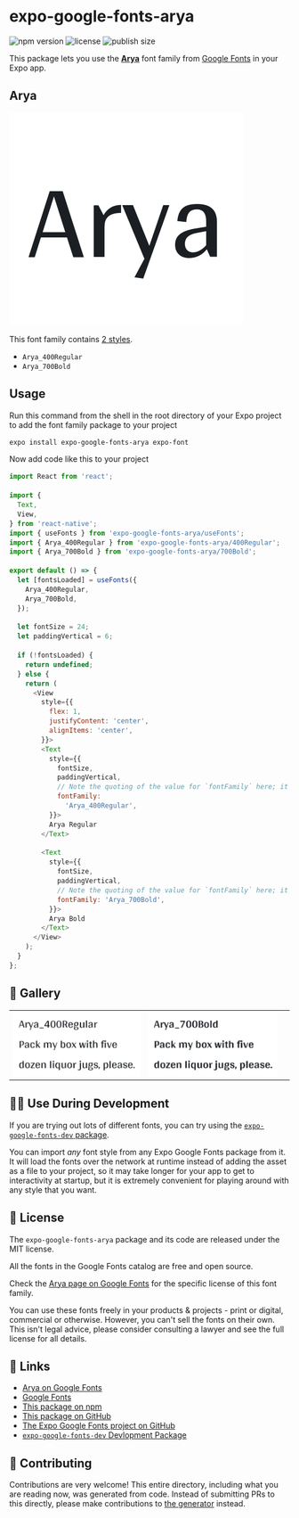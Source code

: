 # expo-google-fonts-arya

![npm version](https://flat.badgen.net/npm/v/expo-google-fonts-arya)
![license](https://flat.badgen.net/github/license/expo/google-fonts)
![publish size](https://flat.badgen.net/packagephobia/install/expo-google-fonts-arya)

This package lets you use the [**Arya**](https://fonts.google.com/specimen/Arya) font family from [Google Fonts](https://fonts.google.com/) in your Expo app.

## Arya

![Arya](./font-family.png)

This font family contains [2 styles](#-gallery).

- `Arya_400Regular`
- `Arya_700Bold`

## Usage

Run this command from the shell in the root directory of your Expo project to add the font family package to your project
```sh
expo install expo-google-fonts-arya expo-font
```

Now add code like this to your project
```js
import React from 'react';

import {
  Text,
  View,
} from 'react-native';
import { useFonts } from 'expo-google-fonts-arya/useFonts';
import { Arya_400Regular } from 'expo-google-fonts-arya/400Regular';
import { Arya_700Bold } from 'expo-google-fonts-arya/700Bold';

export default () => {
  let [fontsLoaded] = useFonts({
    Arya_400Regular,
    Arya_700Bold,
  });

  let fontSize = 24;
  let paddingVertical = 6;

  if (!fontsLoaded) {
    return undefined;
  } else {
    return (
      <View
        style={{
          flex: 1,
          justifyContent: 'center',
          alignItems: 'center',
        }}>
        <Text
          style={{
            fontSize,
            paddingVertical,
            // Note the quoting of the value for `fontFamily` here; it expects a string!
            fontFamily:
              'Arya_400Regular',
          }}>
          Arya Regular
        </Text>

        <Text
          style={{
            fontSize,
            paddingVertical,
            // Note the quoting of the value for `fontFamily` here; it expects a string!
            fontFamily: 'Arya_700Bold',
          }}>
          Arya Bold
        </Text>
      </View>
    );
  }
};

```

## 🔡 Gallery


||||
|-|-|-|
|![Arya_400Regular](.//400Regular/Arya_400Regular.ttf.png)|![Arya_700Bold](.//700Bold/Arya_700Bold.ttf.png)|||


## 👩‍💻 Use During Development

If you are trying out lots of different fonts, you can try using the [`expo-google-fonts-dev` package](https://github.com/freeboub/google-fonts/tree/master/font-packages/dev#readme).

You can import *any* font style from any Expo Google Fonts package from it. It will load the fonts
over the network at runtime instead of adding the asset as a file to your project, so it may take longer
for your app to get to interactivity at startup, but it is extremely convenient
for playing around with any style that you want.

## 📖 License

The `expo-google-fonts-arya` package and its code are released under the MIT license.

All the fonts in the Google Fonts catalog are free and open source.

Check the [Arya page on Google Fonts](https://fonts.google.com/specimen/Arya) for the specific license of this font family.

You can use these fonts freely in your products & projects - print or digital, commercial or otherwise. However, you can't sell the fonts on their own. This isn't legal advice, please consider consulting a lawyer and see the full license for all details.

## 🔗 Links

- [Arya on Google Fonts](https://fonts.google.com/specimen/Arya)
- [Google Fonts](https://fonts.google.com/)
- [This package on npm](https://www.npmjs.com/package/expo-google-fonts-arya)
- [This package on GitHub](https://github.com/freeboub/google-fonts/tree/master/font-packages/arya)
- [The Expo Google Fonts project on GitHub](https://github.com/freeboub/google-fonts)
- [`expo-google-fonts-dev` Devlopment Package](https://github.com/freeboub/google-fonts/tree/master/font-packages/dev)

## 🤝 Contributing

Contributions are very welcome! This entire directory, including what you are reading now, was generated from code. Instead of submitting PRs to this directly, please make contributions to [the generator](https://github.com/freeboub/google-fonts/tree/master/packages/generator) instead.
